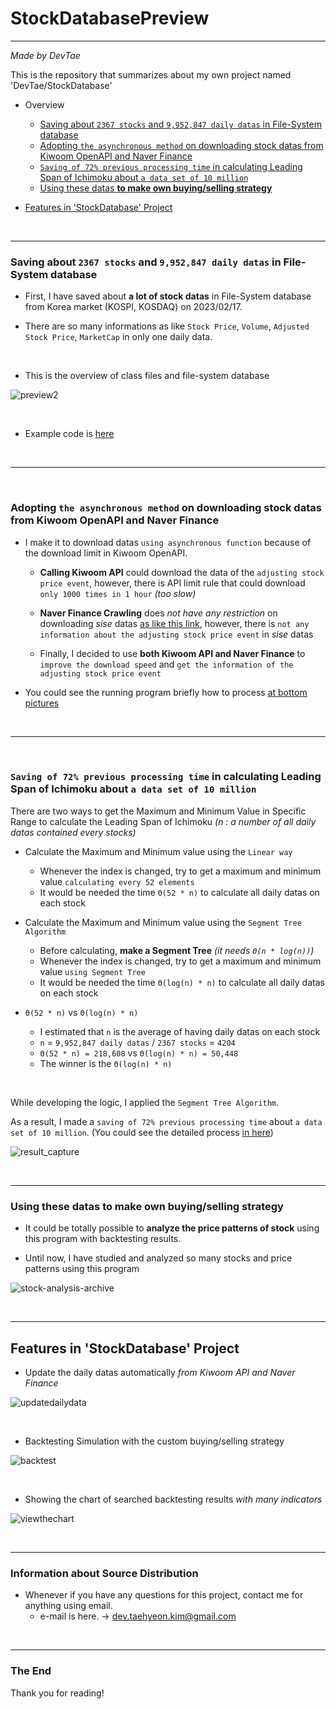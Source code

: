 # StockDatabasePreview
-----

*Made by DevTae*

This is the repository that summarizes about my own project named 'DevTae/StockDatabase'

- Overview
  - [Saving about `2367 stocks` and `9,952,847 daily datas` in File-System database](#saving-about-2367-stocks-and-9952847-daily-datas-in-file-system-database)
  - [Adopting `the asynchronous method` on downloading stock datas from Kiwoom OpenAPI and Naver Finance](#adopting-the-asynchronous-method-on-downloading-stock-datas-from-kiwoom-openapi-and-naver-finance)
  - [`Saving of 72% previous processing time` in calculating Leading Span of Ichimoku about `a data set of 10 million`](#saving-of-72-previous-processing-time-in-calculating-leading-span-of-ichimoku-about-a-data-set-of-10-million)
  - [Using these datas **to make own buying/selling strategy**](#using-these-datas-to-make-own-buyingselling-strategy)

- [Features in 'StockDatabase' Project](#features-in-stockdatabase-project)

<br/>

-----

### Saving about `2367 stocks` and `9,952,847 daily datas` in File-System database

- First, I have saved about **a lot of stock datas** in File-System database from Korea market (KOSPI, KOSDAQ) on 2023/02/17.

- There are so many informations as like `Stock Price`, `Volume`, `Adjusted Stock Price`, `MarketCap` in only one daily data.

<br/>

- This is the overview of class files and file-system database

![preview2](https://user-images.githubusercontent.com/55177359/211186525-b162f5e3-0e1a-40c0-af47-057d6e3afd78.png)

<br/>

- Example code is [here](https://github.com/DevTae/StockDatabasePreview/blob/main/DownloadDailyDatas.md)

<br/>

-----

<br/>

### Adopting `the asynchronous method` on downloading stock datas from Kiwoom OpenAPI and Naver Finance

- I make it to download datas `using asynchronous function` because of the download limit in Kiwoom OpenAPI.

  - **Calling Kiwoom API** could download the data of the `adjusting stock price event`, however, there is API limit rule that could download `only 1000 times in 1 hour` *(too slow)*
  
  - **Naver Finance Crawling** does *not have any restriction* on downloading *sise* datas [as like this link](https://finance.naver.com/robots.txt), however, there is `not any information about the adjusting stock price event` in *sise* datas
  
  - Finally, I decided to use **both Kiwoom API and Naver Finance** to `improve the download speed` and `get the information of the adjusting stock price event`

- You could see the running program briefly how to process [at bottom pictures](#features-in-stockdatabase-project)

<br/>

-----

<br/>

### `Saving of 72% previous processing time` in calculating Leading Span of Ichimoku about `a data set of 10 million`

There are two ways to get the Maximum and Minimum Value in Specific Range to calculate the Leading Span of Ichimoku *(n : a number of all daily datas contained every stocks)*

  - Calculate the Maximum and Minimum value using the `Linear way`
    - Whenever the index is changed, try to get a maximum and minimum value `calculating every 52 elements`
    - It would be needed the time `Θ(52 * n)` to calculate all daily datas on each stock
  
  - Calculate the Maximum and Minimum value using the `Segment Tree Algorithm`
    - Before calculating, **make a Segment Tree** *(it needs `Θ(n * log(n))`)*
    - Whenever the index is changed, try to get a maximum and minimum value `using Segment Tree`
    - It would be needed the time `Θ(log(n) * n)` to calculate all daily datas on each stock
    
  - `Θ(52 * n)` vs `Θ(log(n) * n)`
    - I estimated that `n` is the average of having daily datas on each stock
    - `n` = `9,952,847 daily datas` / `2367 stocks` = `4204`
    - `Θ(52 * n) = 218,608` vs `Θ(log(n) * n) = 50,448`
    - The winner is the `Θ(log(n) * n)`

<br/>

While developing the logic, I applied the `Segment Tree Algorithm`.

As a result, I made a `saving of 72% previous processing time` about `a data set of 10 million`. (You could see the detailed process [in here](https://github.com/DevTae/StockDatabasePreview/blob/main/SegmentTreeAlgorithm.md))

![result_capture](https://user-images.githubusercontent.com/55177359/222949478-7207a194-ed74-4f76-9d83-62f5a7e43ca6.png)

<br/>

-----

### Using these datas **to make own buying/selling strategy**

- It could be totally possible to **analyze the price patterns of stock** using this program with backtesting results.

- Until now, I have studied and analyzed so many stocks and price patterns using this program

![stock-analysis-archive](https://user-images.githubusercontent.com/55177359/222942273-c536fc6c-b441-4672-9667-41a61b0d4110.png)

<br/>

-----

## Features in 'StockDatabase' Project

- Update the daily datas automatically *from Kiwoom API and Naver Finance*

![updatedailydata](https://user-images.githubusercontent.com/55177359/222940109-4bb442aa-9ebb-429b-a3f5-9500225dcd30.gif)

<br/>

- Backtesting Simulation with the custom buying/selling strategy

![backtest](https://user-images.githubusercontent.com/55177359/222940351-1cef5cac-c554-4c6e-b07d-32591530f29f.gif)

<br/>

- Showing the chart of searched backtesting results *with many indicators*

![viewthechart](https://user-images.githubusercontent.com/55177359/222940379-a8a3c1b3-5ab4-4783-9026-75996ae861fa.gif)

<br/>

-----

### Information about Source Distribution

- Whenever if you have any questions for this project, contact me for anything using email.
  - e-mail is here. → dev.taehyeon.kim@gmail.com

<br/>

-----

### The End

Thank you for reading!

